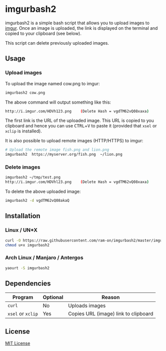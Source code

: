 # imgurbash2
imgurbash2 is a simple bash script that allows you to upload images to [imgur](https://imgur.com/).  Once an image is uploaded, the link is displayed on the terminal and copied to your clipboard (see below).

This script can delete previously uploaded images.

## Usage
### Upload images

To upload the image named cow.png to imgur:
```bash
imgurbash2 cow.png
```
The above command will output something like this:
```bash
http://i.imgur.com/HDVh123.png    (Delete Hash = vgdTM62vQ08xaxa)
```
The first link is the URL of the uploaded image.  This URL is copied to you clipboard and hence you can use <kbd>CTRL</kbd>+<kbd>V</kbd> to paste it (provided that `xsel` or `xclip` is installed).

It is also possible to upload remote images (HTTP/HTTPS) to imgur:
```bash
# Upload the remote image fish.png and lion.png
imgurbash2  https://myserver.org/fish.png  ~/lion.png
```

### Delete images
```bash
imgurbash2 ~/tmp/test.png
http://i.imgur.com/HDVhl23.png    (Delete Hash = vgdTM62vQ08xaxa)
```

To delete the above uploaded image:
```bash
imgurbash2 -d vgdTM62vQ08akaQ
```

## Installation
### Linux / UN*X
```bash
curl -O https://raw.githubusercontent.com/ram-on/imgurbash2/master/imgurbash2
chmod u+x imgurbash2
```

### Arch Linux / Manjaro / Antergos
```bash
yaourt -S imgurbash2
```

## Dependencies
| Program            | Optional | Reason |
| ------------------ | -------- | ------------- |
| `curl`             | No       | Uploads images  |
| `xsel` or `xclip`  | Yes      | Copies URL (image) link to clipboard |

## License
[MIT License](https://raw.githubusercontent.com/ram-on/imgurbash2/master/LICENSE)
